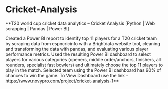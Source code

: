 # Cricket-Analysis

**T20 world cup cricket data analytics – Cricket Analysis [Python | Web scrapping | Pandas | Power BI]

Created a Power BI report to identify top 11 players for a T20 cricket team by scraping data from espncricinfo with a Brightdata website tool, cleaning and transforming the data with pandas, and evaluating various player performance metrics.
Used the resulting Power BI dashboard to select players for various categories (openers, middle order/anchors, finishers, all rounders, specialist fast bowlers) and ultimately choose the top 11 players to play in the match.
Selected team using the Power BI dashboard has 90% of chances to win the game.  To View Dashboard use the link - https://www.novypro.com/project/cricket-analysis-1**
